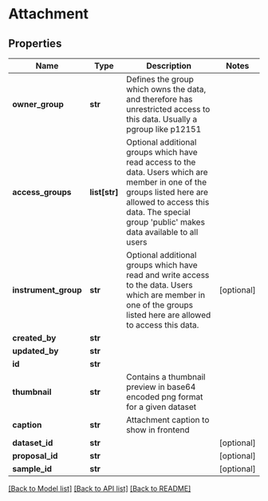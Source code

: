 # Attachment

## Properties
Name | Type | Description | Notes
------------ | ------------- | ------------- | -------------
**owner_group** | **str** | Defines the group which owns the data, and therefore has unrestricted access to this data. Usually a pgroup like p12151 | 
**access_groups** | **list[str]** | Optional additional groups which have read access to the data. Users which are member in one of the groups listed here are allowed to access this data. The special group &#39;public&#39; makes data available to all users | 
**instrument_group** | **str** | Optional additional groups which have read and write access to the data. Users which are member in one of the groups listed here are allowed to access this data. | [optional] 
**created_by** | **str** |  | 
**updated_by** | **str** |  | 
**id** | **str** |  | 
**thumbnail** | **str** | Contains a thumbnail preview in base64 encoded png format for a given dataset | 
**caption** | **str** | Attachment caption to show in frontend | 
**dataset_id** | **str** |  | [optional] 
**proposal_id** | **str** |  | [optional] 
**sample_id** | **str** |  | [optional] 

[[Back to Model list]](../README.md#documentation-for-models) [[Back to API list]](../README.md#documentation-for-api-endpoints) [[Back to README]](../README.md)


